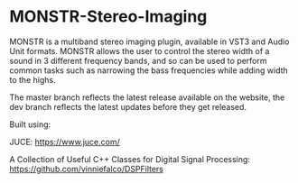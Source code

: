 # MONSTR-Stereo-Imaging
MONSTR is a multiband stereo imaging plugin, available in VST3 and Audio Unit formats. MONSTR allows the user to control the stereo width of a sound in 3 different frequency bands, and so can be used to perform common tasks such as narrowing the bass frequencies while adding width to the highs.  

The master branch reflects the latest release available on the website, the dev branch reflects the latest updates before they get released.  

Built using:  

JUCE: https://www.juce.com/  

A Collection of Useful C++ Classes for Digital Signal Processing: https://github.com/vinniefalco/DSPFilters  